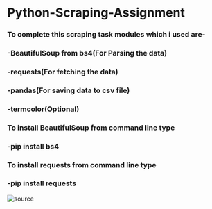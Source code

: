# Python-Scraping-Assignment

### To complete this scraping task modules which i used are-

### -BeautifulSoup from bs4(For Parsing the data)

### -requests(For fetching the data)

### -pandas(For saving data to csv file)

### -termcolor(Optional)


### To install BeautifulSoup from command line type 

### -pip install bs4
### To install requests from command line type 

### -pip install requests

![source](https://user-images.githubusercontent.com/68494604/94645884-950ac780-030a-11eb-9c8f-40d9740fc6ad.gif)
